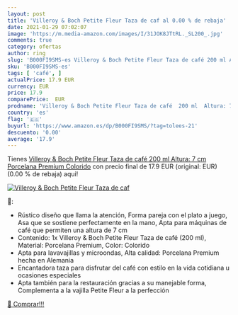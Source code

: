 ```yaml
---
layout: post
title: 'Villeroy & Boch Petite Fleur Taza de caf al 0.00 % de rebaja'
date: 2021-01-29 07:02:07
image: 'https://m.media-amazon.com/images/I/31JOK8JTtRL._SL200_.jpg'
comments: true
category: ofertas
author: ring
slug: 'B000FI9SMS-es Villeroy & Boch Petite Fleur Taza de café 200 ml Altura: 7...'
sku: 'B000FI9SMS-es'
tags: [ 'café', ]
actualPrice: 17.9 EUR
currency: EUR
price: 17.9
comparePrice:  EUR
prodname: 'Villeroy & Boch Petite Fleur Taza de café  200 ml  Altura: 7 cm  Porcelana Premium  Colorido'
country: 'es'
flag: '🇪🇸'
buyurl: 'https://www.amazon.es/dp/B000FI9SMS/?tag=tolees-21'
descuento: '0.00'
average: '17.9'
---
```


Tienes [Villeroy & Boch Petite Fleur Taza de café  200 ml  Altura: 7 cm  Porcelana Premium  Colorido](https://www.amazon.es/dp/B000FI9SMS/?tag=tolees-21) con precio final de  17.9 EUR (original:  EUR) (0.00 %  de rebaja) aqui!

[![Villeroy & Boch Petite Fleur Taza de caf](https://m.media-amazon.com/images/I/31JOK8JTtRL._SL200_.jpg)](https://www.amazon.es/dp/B000FI9SMS/?tag=tolees-21)

🔎:

- Rústico diseño que llama la atención, Forma pareja con el plato a juego, Asa que se sostiene perfectamente en la mano, Apta para máquinas de café que permiten una altura de 7 cm
- Contenido: 1x Villeroy & Boch Petite Fleur Taza de café (200 ml), Material: Porcelana Premium, Color: Colorido
- Apta para lavavajillas y microondas, Alta calidad: Porcelana Premium hecha en Alemania
- Encantadora taza para disfrutar del café con estilo en la vida cotidiana u ocasiones especiales
- Apta también para la restauración gracias a su manejable forma, Complementa a la vajilla Petite Fleur a la perfección

[🛒 Comprar!!!](https://www.amazon.es/dp/B000FI9SMS/?tag=tolees-21)
